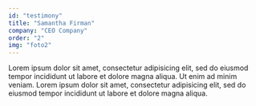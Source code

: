 ```yaml
---
id: "testimony"
title: "Samantha Firman"
company: "CEO Company"
order: "2"
img: "foto2"
---
```

Lorem ipsum dolor sit amet, consectetur adipisicing elit, sed do eiusmod tempor incididunt ut labore et dolore magna aliqua. Ut enim ad minim veniam. Lorem ipsum dolor sit amet, consectetur adipisicing elit, sed do eiusmod tempor incididunt ut labore et dolore magna aliqua.
